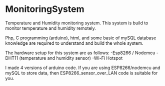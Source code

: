 # MonitoringSystem
Temperature and Humidity monitoring system.
This system is build to monitor temperature and humidity remotely.

Php, C programming (arduino), html, and some basic of mySQL database knowledge are required to understand and build the whole system.

The hardware setup for this system are as follows:
 -Esp8266 / Nodemcu
 -DHT11 (temperature and humidity sensor)
 -Wi-Fi Hotspot


I made 4 versions of arduino code. If you are using ESP8266/nodemcu and mySQL to store data, then ESP8266_sensor_over_LAN code is suitable for you.
